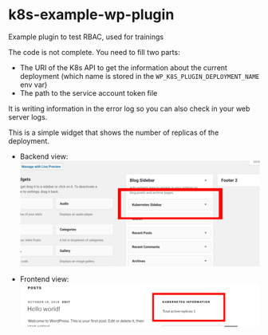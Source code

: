 # k8s-example-wp-plugin
Example plugin to test RBAC, used for trainings

The code is not complete. You need to fill two parts:

  - The URI of the K8s API to get the information about the current deployment (which name is stored in the `WP_K8S_PLUGIN_DEPLOYMENT_NAME` env var)
  - The path to the service account token file

It is writing information in the error log so you can also check in your web server logs.


This is a simple widget that shows the number of replicas of the deployment.

- Backend view:
![Backend](https://raw.githubusercontent.com/javsalgar/k8s-example-wp-plugin/master/images/Backend.png)

- Frontend view:
![Frontend](https://raw.githubusercontent.com/javsalgar/k8s-example-wp-plugin/master/images/Frontend.png)
